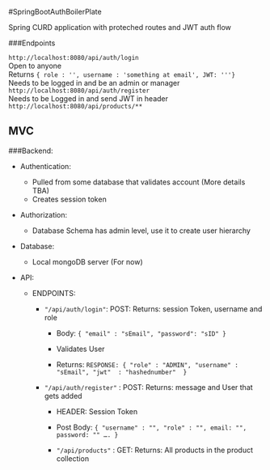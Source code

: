 #SpringBootAuthBoilerPlate

Spring CURD application with proteched routes and JWT auth flow

###Endpoints

`http://localhost:8080/api/auth/login` \
Open to anyone \
Returns 
`{ role : '', username : 'something at email', JWT: '''}` \
Needs to be logged in and be an admin or manager \
`http://localhost:8080/api/auth/register` \
Needs to be Logged in and send JWT in header
`http://localhost:8080/api/products/**`

## MVC
###Backend:  

- Authentication: 
    - Pulled from some database that validates account (More details TBA) 
    - Creates session token 
- Authorization:  
    - Database Schema has admin level, use it to create user hierarchy 

- Database:  

    - Local mongoDB server (For now) 

- API:  
    - ENDPOINTS: 
        - `"/api/auth/login"`:  POST: Returns: session Token, username and role 

            - Body: `{ "email" : "sEmail", "password": "sID" }`

            - Validates User 

            - Returns: `RESPONSE: { "role" : "ADMIN", "username" : "sEmail", "jwt"  : "hashednumber"  }` 
        - `"/api/auth/register"` : POST: Returns: message and User that gets added 

            - HEADER: Session Token 

            - Post Body: `{ "username" : "", "role" : "", email: "", password: "" …. } `

            - `"/api/products"` : GET: Returns: All products in the product collection 

 

